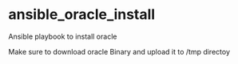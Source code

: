 # ansible_oracle_install
Ansible playbook to install oracle 


Make sure to download oracle Binary and upload it to /tmp directoy
